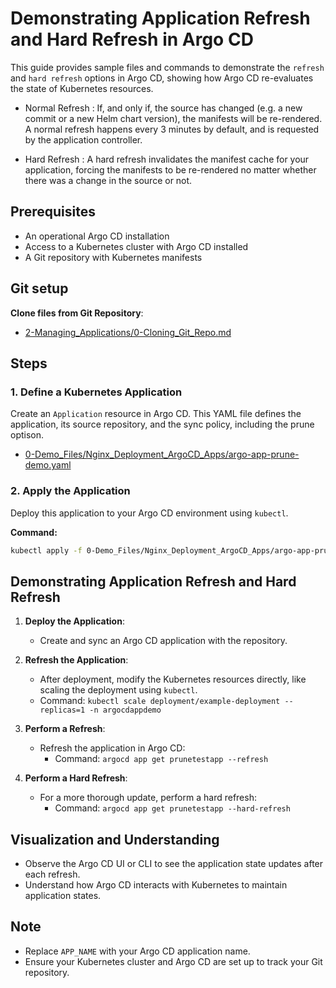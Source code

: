 
# Demonstrating Application Refresh and Hard Refresh in Argo CD

This guide provides sample files and commands to demonstrate the `refresh` and `hard refresh` options in Argo CD, showing how Argo CD re-evaluates the state of Kubernetes resources.

- Normal Refresh : If, and only if, the source has changed (e.g. a new commit or a new Helm chart version), the manifests will be re-rendered. A normal refresh happens every 3 minutes by default, and is requested by the application controller.

- Hard Refresh : A hard refresh invalidates the manifest cache for your application, forcing the manifests to be re-rendered no matter whether there was a change in the source or not.

## Prerequisites
- An operational Argo CD installation
- Access to a Kubernetes cluster with Argo CD installed
- A Git repository with Kubernetes manifests

## Git setup
**Clone files from Git Repository**:
   - [2-Managing_Applications/0-Cloning_Git_Repo.md](https://github.com/ganislp/ArgoCD-Complete-Master-Course/blob/main/2-Managing_Applications/0-Cloning_Git_Repo.md)

## Steps

### 1. Define a Kubernetes Application
Create an `Application` resource in Argo CD. This YAML file defines the application, its source repository, and the sync policy, including the prune optison.

- [0-Demo_Files/Nginx_Deployment_ArgoCD_Apps/argo-app-prune-demo.yaml](https://github.com/ganislp/ArgoCD-Complete-Master-Course/blob/main/0-Demo_Files/Nginx_Deployment_ArgoCD_Apps/argo-app-prune-demo.yaml)

### 2. Apply the Application
Deploy this application to your Argo CD environment using `kubectl`.

**Command:**
```bash
kubectl apply -f 0-Demo_Files/Nginx_Deployment_ArgoCD_Apps/argo-app-prune-demo.yaml
```


## Demonstrating Application Refresh and Hard Refresh

1. **Deploy the Application**:
   - Create and sync an Argo CD application with the repository.

2. **Refresh the Application**:
   - After deployment, modify the Kubernetes resources directly, like scaling the deployment using `kubectl`.
   - Command: `kubectl scale deployment/example-deployment --replicas=1 -n argocdappdemo`

3. **Perform a Refresh**:
   - Refresh the application in Argo CD:
     - Command: `argocd app get prunetestapp --refresh`

4. **Perform a Hard Refresh**:
   - For a more thorough update, perform a hard refresh:
     - Command: `argocd app get prunetestapp --hard-refresh`

## Visualization and Understanding

- Observe the Argo CD UI or CLI to see the application state updates after each refresh.
- Understand how Argo CD interacts with Kubernetes to maintain application states.

## Note

- Replace `APP_NAME` with your Argo CD application name.
- Ensure your Kubernetes cluster and Argo CD are set up to track your Git repository.
